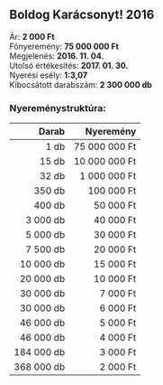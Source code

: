## Boldog Karácsonyt! 2016

Ár: **2 000 Ft**<br/>
Főnyeremény: **75 000 000 Ft**<br/>
Megjelenés: **2016. 11. 04.**<br/>
Utolsó értékesítés: **2017. 01. 30.**<br/>
Nyerési esély: **1:3,07**<br/>
Kibocsátott darabszám: **2 300 000 db**<br/>

### Nyereménystruktúra:
Darab|Nyeremény
---:|---:
1 db|75 000 000 Ft
15 db|10 000 000 Ft
32 db|1 000 000 Ft
350 db|100 000 Ft
400 db|50 000 Ft
3 000 db|40 000 Ft
5 000 db|30 000 Ft
7 500 db|20 000 Ft
10 000 db|15 000 Ft
20 000 db|10 000 Ft
30 000 db|7 000 Ft
30 000 db|6 000 Ft
46 000 db|5 000 Ft
46 000 db|4 000 Ft
184 000 db|3 000 Ft
368 000 db|2 000 Ft
